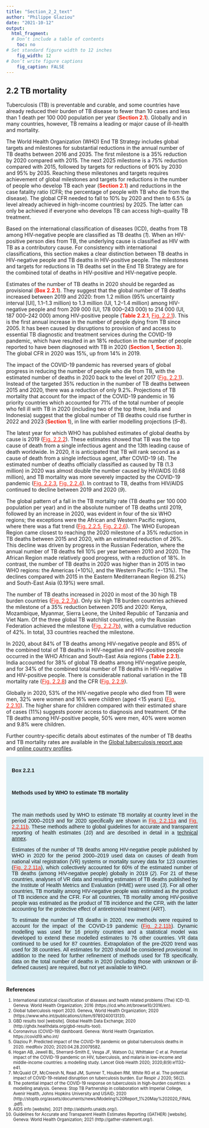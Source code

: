 ```yaml
---
title: "Section_2_2_text"
author: "Philippe Glaziou"
date: "2021-10-12"
output:
  html_fragment:
  # Don’t include a table of contents
    toc: no
# Set standard figure width to 12 inches
    fig_width: 12
# Don’t write figure captions
    fig_caption: FALSE
---
```






<style type="text/css">

/* Styles to make it easier to see in the html_fragment; this CSS can be included in the CSS widget of Sitefinity */
  
.section.level3 {
  padding-bottom: 1em;
  border-bottom: 1px solid #BCBCBC;
  margin-bottom: 2em;
}


.subhead, .footnote {
  font-size: 80%;
  font-weight: normal;
  margin-top: 0;
  padding-top: 0;
}

.red, .red a {
  color: #F21905; /* red text to show figure number */
}

div {
  text-align: justify;
  text-justify: inter-word;
  
}

.textbox {
    width: 100%;
    background-color: #daeef4;
    font-family: Arial, Helvetica, sans-serif;
    text-align: justify;
    text-justify: inter-word;
    padding: 15px;
}

</style>


## 2.2 TB mortality

Tuberculosis (TB) is preventable and curable, and some countries have already reduced their burden of TB disease to fewer than 10 cases and less than 1 death per 100 000 population per year (<span style="color:#F21905;"><strong>Section 2.1</strong></span>).  Globally and in many countries, however, TB remains a leading or major cause of ill-health and mortality. 

The World Health Organization (WHO) End TB Strategy includes global targets and milestones for substantial reductions in the annual number of TB deaths between 2016 and 2035. The first milestone is a 35% reduction by 2020 compared with 2015. The next 2025 milestone is a 75% reduction compared with 2015, followed by targets for reductions of 90% by 2030 and 95% by 2035. Reaching these milestones and targets requires achievement of global milestones and targets for reductions in the number of people who develop TB each year (<span style="color:#F21905;"><strong>Section 2.1</strong></span>) and reductions in the case fatality ratio (CFR; the percentage of people with TB who die from the disease). The global CFR needed to fall to 10% by 2020 and then to 6.5% (a level already achieved in high-income countries) by 2025. The latter can only be achieved if everyone who develops TB can access high-quality TB treatment. 

Based on the international classification of diseases (ICD), deaths from TB among HIV-negative people are classified as TB deaths (<i>1</i>). When an HIV-positive person dies from TB, the underlying cause is classified as HIV with TB as a contributory cause. For consistency with international classifications, this section makes a clear distinction between TB deaths in HIV-negative people and TB deaths in HIV-positive people. The milestones and targets for reductions in TB deaths set in the End TB Strategy are for the combined total of deaths in HIV-positive and HIV-negative people. 

Estimates of the number of TB deaths in 2020 should be regarded as provisional (<span style="color:#F21905;"><strong>Box 2.2.1</strong></span>). They suggest that the global number of TB deaths increased between 2019 and 2020: from 1.2 million (95% uncertainty interval [UI], 1.1–1.3 million) to 1.3 million (UI, 1.2–1.4 million) among HIV-negative people and from 209 000 (UI, 178 000–243 000) to 214 000 (UI, 187 000–242 000) among HIV-positive people (<span style="color:#F21905;"><strong>Table 2.2.1</span></strong>, <span class="red">[Fig. 2.2.1](#fig--2-2-1)</span>). This is the first annual increase in the number of people dying from TB since 2005. It has been caused by disruptions to provision of and access to essential TB diagnostic and treatment services during the COVID-19 pandemic, which have resulted in an 18% reduction in the number of people reported to have been diagnosed with TB in 2020 (<span style="color:#F21905;"><strong>Section 1</strong></span>, <span style="color:#F21905;"><strong>Section 3</strong></span>). The global CFR in 2020 was 15%, up from 14% in 2019.

The impact of the COVID-19 pandemic has reversed years of global progress in reducing the number of people who die from TB, with the estimated number of deaths in 2020 back to the level of 2017 (<span class="red">[Fig. 2.2.1](#fig--2-2-1)</span>). Instead of the targeted 35% reduction in the number of TB deaths between 2015 and 2020, there was a reduction of only 9.2%.  Projections of TB mortality that account for the impact of the COVID-19 pandemic in 16 priority countries which accounted for 71% of the total number of people who fell ill with TB in 2020 (including two of the top three, India and Indonesia) suggest that the global number of TB deaths could rise further in 2022 and 2023 (<span style="color:#F21905;"><strong>Section 1</strong></span>), in line with earlier modelling projections (<i>5–8</i>). 

The latest year for which WHO has published estimates of global deaths by cause is 2019 (<span class="red">[Fig. 2.2.2](#fig--2-2-2)</span>). These estimates showed that TB was the top cause of death from a single infectious agent and the 13th leading cause of death worldwide. In 2020, it is anticipated that TB will rank second as a cause of death from a single infectious agent, after COVID-19 (<i>4</i>). The estimated number of deaths officially classified as caused by TB (1.3 million) in 2020 was almost double the number caused by HIV/AIDS (0.68 million), and TB mortality was more severely impacted by the COVID-19 pandemic (<span class="red">[Fig. 2.2.3](#fig--2-2-3)</span>, <span class="red">[Fig. 2.2.4](#fig--2-2-4)</span>). In contrast to TB, deaths from HIV/AIDS continued to decline between 2019 and 2020 (<i>9</i>). 

The global pattern of a fall in the TB mortality rate (TB deaths per 100 000 population per year) and in the absolute number of TB deaths until 2019, followed by an increase in 2020, was evident in four of the six WHO regions; the exceptions were the African and Western Pacific regions, where there was a flat trend (<span class="red">[Fig. 2.2.5](#fig--2-2-5)</span>, <span class="red">[Fig. 2.2.6](#fig--2-2-6)</span>). The WHO European Region came closest to reaching the 2020 milestone of a 35% reduction in TB deaths between 2015 and 2020, with an estimated reduction of 26%. This decline was driven by progress in the Russian Federation, where the annual number of TB deaths fell 10% per year between 2010 and 2020. The African Region made relatively good progress, with a reduction of 18%. In contrast, the number of TB deaths in 2020 was higher than in 2015 in two WHO regions: the Americas (+10%), and the Western Pacific (+-13%). The declines compared with 2015 in the Eastern Mediterranean Region (6.2%) and South-East Asia (0.19%) were small.

The number of TB deaths increased in 2020 in most of the 30 high TB burden countries (<span class="red">[Fig. 2.2.7a](#fig--2-2-7a)</span>). Only six high TB burden countries achieved the milestone of a 35% reduction between 2015 and 2020: Kenya, Mozambique, Myanmar, Sierra Leone, the United Republic of Tanzania and Viet Nam. Of the three global TB watchlist countries, only the Russian Federation achieved the milestone (<span class="red">[Fig. 2.2.7b](#fig--2-2-7b)</span>), with a cumulative reduction of 42%. In total, 33 countries reached the milestone. 

In 2020, about 84% of TB deaths among HIV-negative people and 85% of the combined total of TB deaths in HIV-negative and HIV-positive people occurred in the WHO African and South-East Asia regions (<span style="color:#F21905;"><strong>Table 2.2.1</strong></span>). India accounted for 38% of global TB deaths among HIV-negative people, and for 34% of the combined total number of TB deaths in HIV-negative and HIV-positive people. There is considerable national variation in the TB mortality rate (<span class="red">[Fig. 2.2.8](#fig--2-2-8)</span>) and the CFR (<span class="red">[Fig. 2.2.9](#fig--2-2-9)</span>).

Globally in 2020, 53% of the HIV-negative people who died from TB were men, 32% were women and 16% were children (aged <15 years) (<span class="red">[Fig. 2.2.10](#fig--2-2-10)</span>). The higher share for children compared with their estimated share of cases (11%) suggests poorer access to diagnosis and treatment. Of the TB deaths among HIV-positive people, 50% were men, 40% were women and 9.8% were children.

Further country-specific details about estimates of the number of TB deaths and TB mortality rates are available in the [Global tuberculosis report app](https://www.who.int/teams/global-tuberculosis-programme/data/) and [online country profiles](https://worldhealthorg.shinyapps.io/tb_profiles/?_inputs_&entity_type=%22country%22&lan=%22EN%22&iso2=%22AF%22). 


<div class="textbox">
<strong><p>Box 2.2.1 </p></strong><br>
<strong><p>Methods used by WHO to estimate TB mortality</p></strong><br>

The main methods used by WHO to estimate TB mortality at country level in the period 2000–2019 and for 2020 specifically are shown in <span class="red">[Fig. 2.2.11a](#fig--2-2-11a)</span> and <span class="red">[Fig. 2.2.11b](#fig--2-2-11b)</span>. These methods adhere to global guidelines for accurate and transparent reporting of health estimates (<i>10</i>) and are described in detail in a [technical annex](https://who.int/teams/global-tuberculosis-programme/tb-reports/global-tuberculosis-report-2021/technicalannexes).

Estimates of the number of TB deaths among HIV-negative people published by WHO in 2020 for the period 2000–2019 used data on causes of death from national vital registration (VR) systems or mortality survey data for 123 countries (<span class="red">[Fig. 2.2.11a](#fig--2-2-11a)</span>), which collectively accounted for 60% of the estimated number of TB deaths (among HIV-negative people) globally in 2019 (<i>2</i>). For 21 of these countries, analyses of VR data and resulting estimates of TB deaths published by the Institute of Health Metrics and Evaluation (IHME) were used (<i>3</i>). For all other countries, TB mortality among HIV-negative people was estimated as the product of TB incidence and the CFR. For all countries, TB mortality among HIV-positive people was estimated as the product of TB incidence and the CFR, with the latter accounting for the protective effect of antiretroviral treatment (ART).

To estimate the number of TB deaths in 2020, new methods were required to account for the impact of the COVID-19 pandemic (<span class="red">[Fig. 2.2.11b](#fig--2-2-11b)</span>). Dynamic modelling was used for 16 priority countries and a statistical model was developed to extend these modelled estimates to 76 other countries. VR data continued to be used for 87 countries. Extrapolation of the pre-2020 trend was used for 38 countries. All estimates for 2020 should be considered *provisional*. In addition to the need for further refinement of methods used for TB specifically, data on the total number of deaths in 2020 (including those with unknown or ill-defined causes) are required, but not yet available to WHO.  

</div>

<p><strong>References</strong></p>
<ol style="font-size:80%;">

<li>	International statistical classification of diseases and health related problems (The) ICD-10. Geneva: World Health Organization; 2016 (https://icd.who.int/browse10/2016/en).</li>

<li>	Global tuberculosis report 2020. Geneva, World Health Organization; 2020 (https://www.who.int/publications/i/item/9789240013131).</li>

<li>	GBD results tool [website]. Global Health Data Exchange; 2020 (http://ghdx.healthdata.org/gbd-results-tool).</li>

<li>	Coronavirus (COVID-19) dashboard. Geneva: World Health Organization. https://covid19.who.int/ </li>

<li>	Glaziou P. Predicted impact of the COVID-19 pandemic on global tuberculosis deaths in 2020. medRxiv 2020; 2020.04.28.20079582. </li>

<li>	Hogan AB, Jewell BL, Sherrard-Smith E, Vesga JF, Watson OJ, Whittaker C et al. Potential impact of the COVID-19 pandemic on HIV, tuberculosis, and malaria in low-income and middle-income countries: a modelling study. Lancet Glob Health 2020; 2020;8(9):e1132–e41. </li>

<li>	McQuaid CF, McCreesh N, Read JM, Sumner T, Houben RM, White RG et al. The potential impact of COVID-19-related disruption on tuberculosis burden. Eur Respir J 2020; 56(2). </li>

<li>	The potential impact of the COVID-19 response on tuberculosis in high-burden countries: a modelling analysis. Geneva: Stop TB Partnership in collaboration with Imperial College, Avenir Health, Johns Hopkins University and USAID; 2020 (http://stoptb.org/assets/documents/news/Modeling%20Report_1%20May%202020_FINAL.pdf). </li>

<li>	AIDS info [website]. 2021 (http://aidsinfo.unaids.org/). </li>

<li>	Guidelines for Accurate and Transparent Health Estimates Reporting (GATHER) [website]. Geneva: World Health Organization; 2021 (http://gather-statement.org/). </li>

</ol>
</p>

